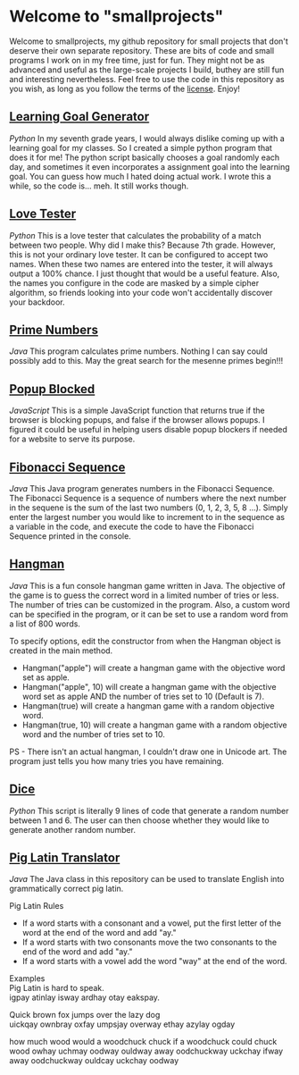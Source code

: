 # Welcome to "smallprojects"
Welcome to smallprojects, my github repository for small projects that don't deserve their own separate repository. These are bits of code and small programs I work on in my free time, just for fun. They might not be as advanced and useful as the large-scale projects I build, buthey are still fun and interesting nevertheless. Feel free to use the code in this repository as you wish, as long as you follow the terms of the [license](https://github.com/jaeheonshim/smallprojects/blob/master/LICENSE). Enjoy!

## [Learning Goal Generator](https://github.com/jaeheonshim/smallprojects/tree/master/Learning%20Goal%20Generator)
*Python*
In my seventh grade years, I would always dislike coming up with a learning goal for my classes. So I created a simple python program that does it for me! The python script basically chooses a goal randomly each day, and sometimes it even incorporates a assignment goal into the learning goal. You can guess how much I hated doing actual work. I wrote this a while, so the code is... meh. It still works though.

## [Love Tester](https://github.com/jaeheonshim/smallprojects/tree/master/Love%20Tester)
*Python*
This is a love tester that calculates the probability of a match between two people. Why did I make this? Because 7th grade. However, this is not your ordinary love tester. It can be configured to accept two names. When these two names are entered into the tester, it will always output a 100% chance. I just thought that would be a useful feature. Also, the names you configure in the code are masked by a simple cipher algorithm, so friends looking into your code won't accidentally discover your backdoor.

## [Prime Numbers](https://github.com/jaeheonshim/smallprojects/tree/master/Prime%20Numbers)
*Java*
This program calculates prime numbers. Nothing I can say could possibly add to this. May the great search for the mesenne primes begin!!!

## [Popup Blocked](https://github.com/jaeheonshim/smallprojects/tree/master/Popup%20Blocked)
*JavaScript*
This is a simple JavaScript function that returns true if the browser is blocking popups, and false if the browser allows popups. I figured it could be useful in helping users disable popup blockers if needed for a website to serve its purpose.

## [Fibonacci Sequence](https://github.com/jaeheonshim/smallprojects/tree/master/Fibonacci%20Sequence)
*Java*
This Java program generates numbers in the Fibonacci Sequence. The Fibonacci Sequence is a sequence of numbers where the next number in the sequene is the sum of the last two numbers (0, 1, 2, 3, 5, 8 ...). Simply enter the largest number you would like to increment to in the sequence as a variable in the code, and execute the code to have the Fibonacci Sequence printed in the console.

## [Hangman](https://github.com/jaeheonshim/smallprojects/tree/master/Hangman)
*Java*
This is a fun console hangman game written in Java. The objective of the game is to guess the correct word in a limited number of tries or less. The number of tries can be customized in the program. Also, a custom word can be specified in the program, or it can be set to use a random word from a list of 800 words.  
  
To specify options, edit the constructor from when the Hangman object is created in the main method.  
  
- Hangman("apple") will create a hangman game with the objective word set as apple.  
- Hangman("apple", 10) will create a hangman game with the objective word set as apple AND the number of tries set to 10 (Default is 7).  
- Hangman(true) will create a hangman game with a random objective word.  
- Hangman(true, 10) will create a hangman game with a random objective word and the number of tries set to 10.  

PS - There isn't an actual hangman, I couldn't draw one in Unicode art. The program just tells you how many tries you have remaining.

## [Dice](https://github.com/jaeheonshim/smallprojects/tree/master/Hangman)
*Python*
This script is literally 9 lines of code that generate a random number between 1 and 6. The user can then choose whether they would like to generate another random number.

## [Pig Latin Translator](https://github.com/jaeheonshim/smallprojects/tree/master/Pig%20Latin%20Translator)
*Java*
The Java class in this repository can be used to translate English into grammatically correct pig latin.

Pig Latin Rules  
- If a word starts with a consonant and a vowel, put the first letter of the word at the end of the word and add "ay."
- If a word starts with two consonants move the two consonants to the end of the word and add "ay."
- If a word starts with a vowel add the word "way" at the end of the word.  

Examples  
Pig Latin is hard to speak.  
igpay atinlay isway ardhay otay eakspay.  

Quick brown fox jumps over the lazy dog  
uickqay ownbray oxfay umpsjay overway ethay azylay ogday  

how much wood would a woodchuck chuck if a woodchuck could chuck wood 
owhay uchmay oodway ouldway away oodchuckway uckchay ifway away oodchuckway ouldcay uckchay oodway
